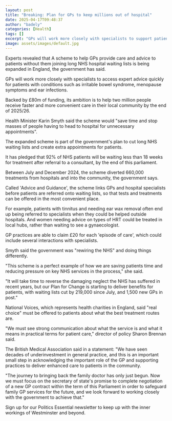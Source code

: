 ```yaml
---
layout: post
title: "Breaking: Plan for GPs to keep millions out of hospital"
date: 2025-04-17T09:48:37
author: "badely"
categories: [Health]
tags: []
excerpt: "GPs will work more closely with specialists to support patients closer to home, the government says."
image: assets/images/default.jpg
---
```


Experts revealed that A scheme to help GPs provide care and advice to patients without them joining long NHS hospital waiting lists is being expanded in England, the government has said.

GPs will work more closely with specialists to access expert advice quickly for patients with conditions such as irritable bowel syndrome, menopause symptoms and ear infections.

Backed by £80m of funding, its ambition is to help two million people receive faster and more convenient care in their local community by the end of 2025/26.

Health Minister Karin Smyth said the scheme would "save time and stop masses of people having to head to hospital for unnecessary appointments".

The expanded scheme is part of the government's plan to cut long NHS waiting lists and create extra appointments for patients.

It has pledged that 92% of NHS patients will be waiting less than 18 weeks for treatment after referral to a consultant, by the end of this parliament.

Between July and December 2024, the scheme diverted 660,000 treatments from hospitals and into the community, the government says.

Called 'Advice and Guidance', the scheme links GPs and hospital specialists before patients are referred onto waiting lists, so that tests and treatments can be offered in the most convenient place.

For example, patients with tinnitus and needing ear wax removal often end up being referred to specialists when they could be helped outside hospitals. And women needing advice on types of HRT could be treated in local hubs, rather than waiting to see a gynaecologist.

GP practices are able to claim £20 for each 'episode of care', which could include several interactions with specialists.

Smyth said the government was "rewiring the NHS" and doing things differently.

"This scheme is a perfect example of how we are saving patients time and reducing pressure on key NHS services in the process," she said.

"It will take time to reverse the damaging neglect the NHS has suffered in recent years, but our Plan for Change is starting to deliver benefits for patients, with waiting lists cut by 219,000 since July, and 1,500 new GPs in post."

National Voices, which represents health charities in England, said "real choice" must be offered to patients about what the best treatment routes are.

"We must see strong communication about what the service is and what it means in practical terms for patient care," director of policy Sharon Brennan said.

The British Medical Association said in a statement: "We have seen decades of underinvestment in general practice, and this is an important small step in acknowledging the important role of the GP and supporting practices to deliver enhanced care to patients in the community.

"The journey to bringing back the family doctor has only just begun. Now we must focus on the secretary of state's promise to complete negotiation of a new GP contract within the term of this Parliament in order to safeguard family GP services for the future, and we look forward to working closely with the government to achieve that."

Sign up for our Politics Essential newsletter to keep up with the inner workings of Westminster and beyond.


